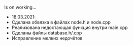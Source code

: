 Is on working...

- 18.03.2021:
- Сделана обвязка в файлах node.h и node.cpp
- Реализована недостающая функция внутри main.cpp
- Сделаны файлы database.h/.cpp
- Исправление мелких недочётов
